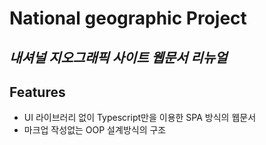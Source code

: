 # National geographic Project
## _내셔널 지오그래픽 사이트 웹문서 리뉴얼_

## Features
- UI 라이브러리 없이 Typescript만을 이용한 SPA 방식의 웹문서
- 마크업 작성없는 OOP 설계방식의 구조

